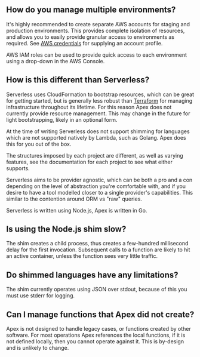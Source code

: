 
## How do you manage multiple environments?

It's highly recommended to create separate AWS accounts for staging and production environments. This provides complete isolation of resources, and allows you to easily provide granular access to environments as required. See [AWS credentials](#aws-credentials) for supplying an account profile.

AWS IAM roles can be used to provide quick access to each environment using a drop-down in the AWS Console.

## How is this different than Serverless?

Serverless uses CloudFormation to bootstrap resources, which can be great for getting started, but is generally less robust than [Terraform](https://www.terraform.io/) for managing infrastructure throughout its lifetime. For this reason Apex does not currently provide resource management. This may change in the future for light bootstrapping, likely in an optional form.

At the time of writing Serverless does not support shimming for languages which are not supported natively by Lambda, such as Golang. Apex does this for you out of the box.

The structures imposed by each project are different, as well as varying features, see the documentation for each project to see what either supports.

Serverless aims to be provider agnostic, which can be both a pro and a con depending on the level of abstraction you're comfortable with, and if you desire to have a tool modelled closer to a single provider's capabilities. This similar to the contention around ORM vs "raw" queries.

Serverless is written using Node.js, Apex is written in Go.

## Is using the Node.js shim slow?

The shim creates a child process, thus creates a few-hundred millisecond delay for the first invocation. Subsequent calls to a function are likely to hit an active container, unless the function sees very little traffic.

## Do shimmed languages have any limitations?

The shim currently operates using JSON over stdout, because of this you must use stderr for logging.

## Can I manage functions that Apex did not create?

Apex is not designed to handle legacy cases, or functions created by other software. For most operations Apex references the local functions, if it is not defined locally, then you cannot operate against it. This is by-design and is unlikely to change.
